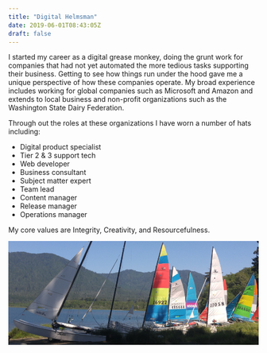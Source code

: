 ```yaml
---
title: "Digital Helmsman"
date: 2019-06-01T08:43:05Z
draft: false
---
```

I started my career as a digital grease monkey, doing the grunt work for companies that had not yet automated the more tedious tasks supporting their business. Getting to see how things run under the hood gave me a unique perspective of how these companies operate. My broad experience includes working for global companies such as Microsoft and Amazon and extends to local business and non-profit organizations such as the Washington State Dairy Federation.

Through out the roles at these organizations I have worn a number of hats including:

*  Digital product specialist
*  Tier 2 & 3 support tech
*  Web developer
*  Business consultant
*  Subject matter expert
*  Team lead
*  Content manager
*  Release manager
*  Operations manager

My core values are Integrity, Creativity, and Resourcefulness.

![](/images/hobie-cats.jpg)

